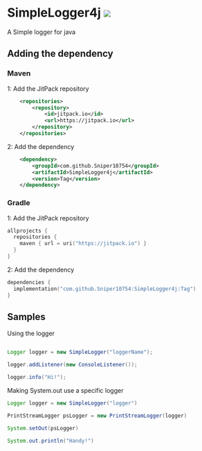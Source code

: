 # SimpleLogger4j [![](https://jitpack.io/v/Sniper10754/SimpleLogger4j.svg)](https://jitpack.io/#Sniper10754/SimpleLogger4j)

A Simple logger for java

## Adding the dependency

### Maven

1: Add the JitPack repository
```xml
	<repositories>
		<repository>
		    <id>jitpack.io</id>
		    <url>https://jitpack.io</url>
		</repository>
	</repositories>
```
2: Add the dependency
```xml
	<dependency>
	    <groupId>com.github.Sniper10754</groupId>
	    <artifactId>SimpleLogger4j</artifactId>
	    <version>Tag</version>
	</dependency>
```

### Gradle

1: Add the JitPack repository
```kotlin
allprojects {
  repositories {
    maven { url = uri("https://jitpack.io") }
  }
}
```

2: Add the dependency
```kotlin
dependencies {
  implementation("com.github.Sniper10754:SimpleLogger4j:Tag")
}
```

## Samples

Using the logger
```java

Logger logger = new SimpleLogger("loggerName");

logger.addListener(new ConsoleListener());

logger.info("Hi!");

```
Making System.out use a specific logger
```java
Logger logger = new SimpleLogger("logger")

PrintStreamLogger psLogger = new PrintStreamLogger(logger)

System.setOut(psLogger)

System.out.println("Handy!")

```
